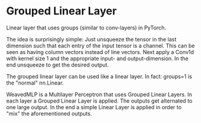 # Grouped Linear Layer
Linear layer that uses groups (similar to conv-layers) in PyTorch.

The idea is surprisingly simple: Just unsqueeze the tensor in the last dimension such that each entry of the input tensor is a channel. This can be seen as having column vectors instead of line vectors. Next apply a Conv1d with kernel size 1 and the appropriate input- and output-dimension. In the end unsqueeze to get the desired output. 

The grouped linear layer can be used like a linear layer. In fact: groups=1 is the "normal" nn.Linear.

WeavedMLP is a Multilayer Perceptron that uses Grouped Linear Layers. In each layer a Grouped Linear Layer is applied. The outputs get alternated to one large output. In the end a simple Linear Layer is applied in order to "mix" the aforementioned outputs.
